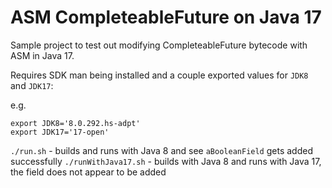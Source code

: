 ASM CompleteableFuture on Java 17
=================================

Sample project to test out modifying CompleteableFuture bytecode with ASM in Java 17.

Requires SDK man being installed and a couple exported values for `JDK8` and `JDK17`:

e.g.
```
export JDK8='8.0.292.hs-adpt'
export JDK17='17-open'
```

`./run.sh` - builds and runs with Java 8 and see `aBooleanField` gets added successfully
`./runWithJava17.sh` - builds with Java 8 and runs with Java 17, the field does not appear to be added

